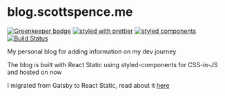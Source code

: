 # blog.scottspence.me

[![Greenkeeper badge](https://badges.greenkeeper.io/spences10/blog.scottspence.me.svg)](https://greenkeeper.io/)
[![styled with prettier](https://img.shields.io/badge/styled_with-prettier-ff69b4.svg)](https://github.com/prettier/prettier)
[![styled components](https://img.shields.io/badge/style-%F0%9F%92%85%20styled--components-orange.svg?colorB=daa357&colorA=db748e)](https://github.com/styled-components/styled-components)
[![Build Status](https://travis-ci.org/spences10/blog.scottspence.me.svg?branch=master)](https://travis-ci.org/spences10/blog.scottspence.me)

My personal blog for adding information on my dev journey

The blog is built with React Static using styled-components for
CSS-in-JS and hosted on now

I migrated from Gatsby to React Static, read about it [here]

<!-- Links -->

[here]: https://blog.scottspence.me/moving-from-gatsby-to-react-static
